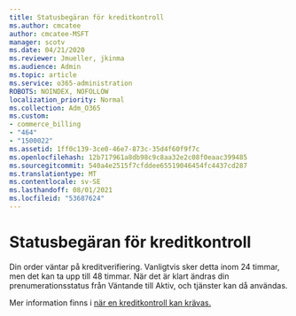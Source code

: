 ```yaml
---
title: Statusbegäran för kreditkontroll
ms.author: cmcatee
author: cmcatee-MSFT
manager: scotv
ms.date: 04/21/2020
ms.reviewer: Jmueller, jkinma
ms.audience: Admin
ms.topic: article
ms.service: o365-administration
ROBOTS: NOINDEX, NOFOLLOW
localization_priority: Normal
ms.collection: Adm_O365
ms.custom:
- commerce_billing
- "464"
- "1500022"
ms.assetid: 1ff0c139-3ce0-46e7-873c-35d4f60f9f7c
ms.openlocfilehash: 12b717961a8db98c9c8aa32e2c08f0eaac399485
ms.sourcegitcommit: 540a4e2515f7cfddee65519046454fc4437cd287
ms.translationtype: MT
ms.contentlocale: sv-SE
ms.lasthandoff: 08/01/2021
ms.locfileid: "53687624"
---
```

# <a name="credit-check-status-request"></a>Statusbegäran för kreditkontroll

Din order väntar på kreditverifiering. Vanligtvis sker detta inom 24 timmar, men det kan ta upp till 48 timmar. När det är klart ändras din prenumerationsstatus från Väntande till Aktiv, och tjänster kan då användas.

Mer information finns i [när en kreditkontroll kan krävas.](/microsoft-365/commerce/billing-and-payments/pay-for-your-subscription#pay-by-invoice-check-or-eft)
